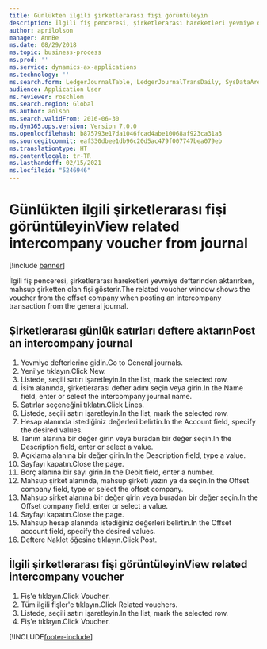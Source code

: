 ```yaml
---
title: Günlükten ilgili şirketlerarası fişi görüntüleyin
description: İlgili fiş penceresi, şirketlerarası hareketleri yevmiye defterinden aktarırken, mahsup şirketten olan fişi gösterir.
author: aprilolson
manager: AnnBe
ms.date: 08/29/2018
ms.topic: business-process
ms.prod: ''
ms.service: dynamics-ax-applications
ms.technology: ''
ms.search.form: LedgerJournalTable, LedgerJournalTransDaily, SysDataAreaSelectLookup, LedgerTransVoucher, LedgerTransRelatedVouchers
audience: Application User
ms.reviewer: roschlom
ms.search.region: Global
ms.author: aolson
ms.search.validFrom: 2016-06-30
ms.dyn365.ops.version: Version 7.0.0
ms.openlocfilehash: b875793e17da1046fcad4abe10068af923ca31a3
ms.sourcegitcommit: eaf330dbee1db96c20d5ac479f007747bea079eb
ms.translationtype: HT
ms.contentlocale: tr-TR
ms.lasthandoff: 02/15/2021
ms.locfileid: "5246946"
---
```

# <a name="view-related-intercompany-voucher-from-journal"></a><span data-ttu-id="c01b2-103">Günlükten ilgili şirketlerarası fişi görüntüleyin</span><span class="sxs-lookup"><span data-stu-id="c01b2-103">View related intercompany voucher from journal</span></span>

[!include [banner](../../includes/banner.md)]

<span data-ttu-id="c01b2-104">İlgili fiş penceresi, şirketlerarası hareketleri yevmiye defterinden aktarırken, mahsup şirketten olan fişi gösterir.</span><span class="sxs-lookup"><span data-stu-id="c01b2-104">The related voucher window shows the voucher from the offset company when posting an intercompany transaction from the general journal.</span></span>


## <a name="post-an-intercompany-journal"></a><span data-ttu-id="c01b2-105">Şirketlerarası günlük satırları deftere aktarın</span><span class="sxs-lookup"><span data-stu-id="c01b2-105">Post an intercompany journal</span></span>
1. <span data-ttu-id="c01b2-106">Yevmiye defterlerine gidin.</span><span class="sxs-lookup"><span data-stu-id="c01b2-106">Go to General journals.</span></span>
2. <span data-ttu-id="c01b2-107">Yeni'ye tıklayın.</span><span class="sxs-lookup"><span data-stu-id="c01b2-107">Click New.</span></span>
3. <span data-ttu-id="c01b2-108">Listede, seçili satırı işaretleyin.</span><span class="sxs-lookup"><span data-stu-id="c01b2-108">In the list, mark the selected row.</span></span>
4. <span data-ttu-id="c01b2-109">İsim alanında, şirketlerarası defter adını seçin veya girin.</span><span class="sxs-lookup"><span data-stu-id="c01b2-109">In the Name field, enter or select the intercompany journal name.</span></span>
5. <span data-ttu-id="c01b2-110">Satırlar seçeneğini tıklatın.</span><span class="sxs-lookup"><span data-stu-id="c01b2-110">Click Lines.</span></span>
6. <span data-ttu-id="c01b2-111">Listede, seçili satırı işaretleyin.</span><span class="sxs-lookup"><span data-stu-id="c01b2-111">In the list, mark the selected row.</span></span>
7. <span data-ttu-id="c01b2-112">Hesap alanında istediğiniz değerleri belirtin.</span><span class="sxs-lookup"><span data-stu-id="c01b2-112">In the Account field, specify the desired values.</span></span>
8. <span data-ttu-id="c01b2-113">Tanım alanına bir değer girin veya buradan bir değer seçin.</span><span class="sxs-lookup"><span data-stu-id="c01b2-113">In the Description field, enter or select a value.</span></span>
9. <span data-ttu-id="c01b2-114">Açıklama alanına bir değer girin.</span><span class="sxs-lookup"><span data-stu-id="c01b2-114">In the Description field, type a value.</span></span>
10. <span data-ttu-id="c01b2-115">Sayfayı kapatın.</span><span class="sxs-lookup"><span data-stu-id="c01b2-115">Close the page.</span></span>
11. <span data-ttu-id="c01b2-116">Borç alanına bir sayı girin.</span><span class="sxs-lookup"><span data-stu-id="c01b2-116">In the Debit field, enter a number.</span></span>
12. <span data-ttu-id="c01b2-117">Mahsup şirket alanında, mahsup şirketi yazın ya da seçin.</span><span class="sxs-lookup"><span data-stu-id="c01b2-117">In the Offset company field, type or select the offset company.</span></span>
13. <span data-ttu-id="c01b2-118">Mahsup şirket alanına bir değer girin veya buradan bir değer seçin.</span><span class="sxs-lookup"><span data-stu-id="c01b2-118">In the Offset company field, enter or select a value.</span></span>
14. <span data-ttu-id="c01b2-119">Sayfayı kapatın.</span><span class="sxs-lookup"><span data-stu-id="c01b2-119">Close the page.</span></span>
15. <span data-ttu-id="c01b2-120">Mahsup hesap alanında istediğiniz değerleri belirtin.</span><span class="sxs-lookup"><span data-stu-id="c01b2-120">In the Offset account field, specify the desired values.</span></span>
16. <span data-ttu-id="c01b2-121">Deftere Naklet öğesine tıklayın.</span><span class="sxs-lookup"><span data-stu-id="c01b2-121">Click Post.</span></span>

## <a name="view-related-intercompany-voucher"></a><span data-ttu-id="c01b2-122">İlgili şirketlerarası fişi görüntüleyin</span><span class="sxs-lookup"><span data-stu-id="c01b2-122">View related intercompany voucher</span></span>
1. <span data-ttu-id="c01b2-123">Fiş'e tıklayın.</span><span class="sxs-lookup"><span data-stu-id="c01b2-123">Click Voucher.</span></span>
2. <span data-ttu-id="c01b2-124">Tüm ilgili fişler'e tıklayın.</span><span class="sxs-lookup"><span data-stu-id="c01b2-124">Click Related vouchers.</span></span>
3. <span data-ttu-id="c01b2-125">Listede, seçili satırı işaretleyin.</span><span class="sxs-lookup"><span data-stu-id="c01b2-125">In the list, mark the selected row.</span></span>
4. <span data-ttu-id="c01b2-126">Fiş'e tıklayın.</span><span class="sxs-lookup"><span data-stu-id="c01b2-126">Click Voucher.</span></span>



[!INCLUDE[footer-include](../../../includes/footer-banner.md)]